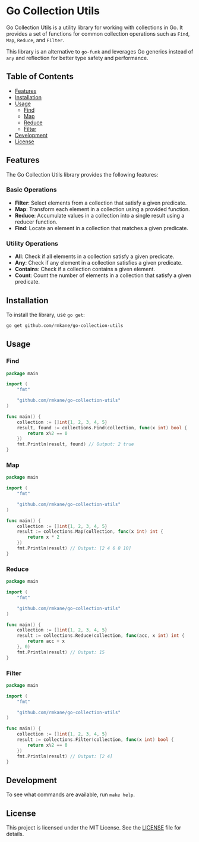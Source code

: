 # Go Collection Utils

Go Collection Utils is a utility library for working with collections in Go. It provides a set of functions for common collection operations such as `Find`, `Map`, `Reduce`, and `Filter`.

This library is an alternative to `go-funk` and leverages Go generics instead of `any` and reflection for better type safety and performance.

## Table of Contents

- [Features](#features)
- [Installation](#installation)
- [Usage](#usage)
  - [Find](#find)
  - [Map](#map)
  - [Reduce](#reduce)
  - [Filter](#filter)
- [Development](#development)
- [License](#license)

## Features

The Go Collection Utils library provides the following features:

### Basic Operations

- **Filter**: Select elements from a collection that satisfy a given predicate.
- **Map**: Transform each element in a collection using a provided function.
- **Reduce**: Accumulate values in a collection into a single result using a reducer function.
- **Find**: Locate an element in a collection that matches a given predicate.

### Utility Operations

- **All**: Check if all elements in a collection satisfy a given predicate.
- **Any**: Check if any element in a collection satisfies a given predicate.
- **Contains**: Check if a collection contains a given element.
- **Count**: Count the number of elements in a collection that satisfy a given predicate.
## Installation

To install the library, use `go get`:

```sh
go get github.com/rmkane/go-collection-utils
```

## Usage

### Find

```go
package main

import (
    "fmt"

    "github.com/rmkane/go-collection-utils"
)

func main() {
    collection := []int{1, 2, 3, 4, 5}
    result, found := collections.Find(collection, func(x int) bool {
        return x%2 == 0
    })
    fmt.Println(result, found) // Output: 2 true
}
```

### Map

```go
package main

import (
	"fmt"

	"github.com/rmkane/go-collection-utils"
)

func main() {
    collection := []int{1, 2, 3, 4, 5}
    result := collections.Map(collection, func(x int) int {
        return x * 2
    })
    fmt.Println(result) // Output: [2 4 6 8 10]
}
```

### Reduce

```go
package main

import (
	"fmt"

	"github.com/rmkane/go-collection-utils"
)

func main() {
    collection := []int{1, 2, 3, 4, 5}
    result := collections.Reduce(collection, func(acc, x int) int {
        return acc + x
    }, 0)
    fmt.Println(result) // Output: 15
}
```

### Filter

```go
package main

import (
	"fmt"

	"github.com/rmkane/go-collection-utils"
)

func main() {
    collection := []int{1, 2, 3, 4, 5}
    result := collections.Filter(collection, func(x int) bool {
        return x%2 == 0
    })
    fmt.Println(result) // Output: [2 4]
}
```

## Development

To see what commands are available, run `make help`.

## License

This project is licensed under the MIT License. See the [LICENSE](LICENSE) file for details.
